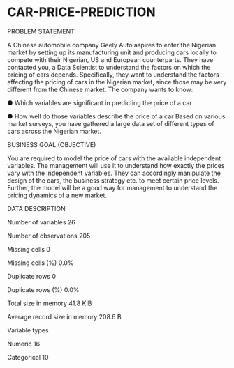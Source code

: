 # CAR-PRICE-PREDICTION

PROBLEM STATEMENT

A Chinese automobile company Geely Auto aspires to enter the Nigerian market by setting up its manufacturing unit and producing cars locally to compete with their Nigerian, US and European counterparts.
They have contacted you, a Data Scientist to understand the factors on which the pricing of cars depends. Specifically, they want to understand the factors affecting the pricing of cars in the Nigerian market, since those may be very different from the Chinese market. 
The company wants to know:

●	Which variables are significant in predicting the price of a car

●	How well do those variables describe the price of a car
Based on various market surveys, you have gathered a large data set of different types of cars across the Nigerian market.

BUSINESS GOAL (OBJECTIVE)

You are required to model the price of cars with the available independent variables. The management will use it to understand how exactly the prices vary with the independent variables. They can accordingly manipulate the design of the cars, the business strategy etc. to meet certain price levels. Further, the model will be a good way for management to understand the pricing dynamics of a new market.

DATA DESCRIPTION

Number of variables	26

Number of observations	205

Missing cells	0

Missing cells (%)	0.0%

Duplicate rows	0

Duplicate rows (%)	0.0%

Total size in memory	41.8 KiB

Average record size in memory	208.6 B

Variable types

Numeric	16

Categorical	10

